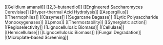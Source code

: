 [[Gelidium amansii]]
[[2,3-butanediol]]
[[Engineered Saccharomyces Cerevisiae]]
[[Hyper-thermal Acid Hydrolysis]]
[[Aspergillus]]
[[Thermophiles]]
[[Cazymes]]
[[Sugarcane Bagasse]]
[[Lytic Polysaccharide Monooxygenases]]
[[Lpmos]]
[[Thermostability]]
[[Synergistic action]]
[[Regioselectivity]]
[[Lignocellulosic Biomass]]
[[Cellulase]]
[[Hemicellulase]]
[[Lignocellulosic Biomass]]
[[Fungal Degradation]]
[[Microplate-based Screening]]

